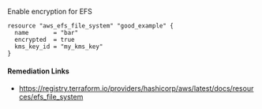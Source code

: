 
Enable encryption for EFS

```hcl
resource "aws_efs_file_system" "good_example" {
  name       = "bar"
  encrypted  = true
  kms_key_id = "my_kms_key"
}
```

#### Remediation Links
 - https://registry.terraform.io/providers/hashicorp/aws/latest/docs/resources/efs_file_system

